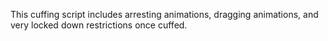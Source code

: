 This cuffing script includes arresting animations, dragging animations, and very locked down restrictions once cuffed.
